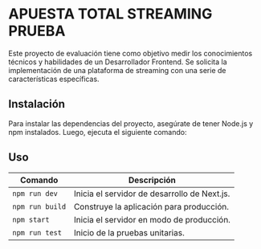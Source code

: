# APUESTA TOTAL STREAMING PRUEBA 

Este proyecto de evaluación tiene como objetivo medir los conocimientos técnicos y habilidades de un Desarrollador Frontend. Se solicita la implementación de una plataforma de streaming con una serie de características específicas. 

## Instalación

Para instalar las dependencias del proyecto, asegúrate de tener Node.js y npm instalados. Luego, ejecuta el siguiente comando:


## Uso

| Comando            | Descripción                                      |
|--------------------|--------------------------------------------------|
| `npm run dev`      | Inicia el servidor de desarrollo de Next.js.     |
| `npm run build`    | Construye la aplicación para producción.         |
| `npm start`        | Inicia el servidor en modo de producción.        |
| `npm run test`     | Inicio de la pruebas unitarias.                  |
